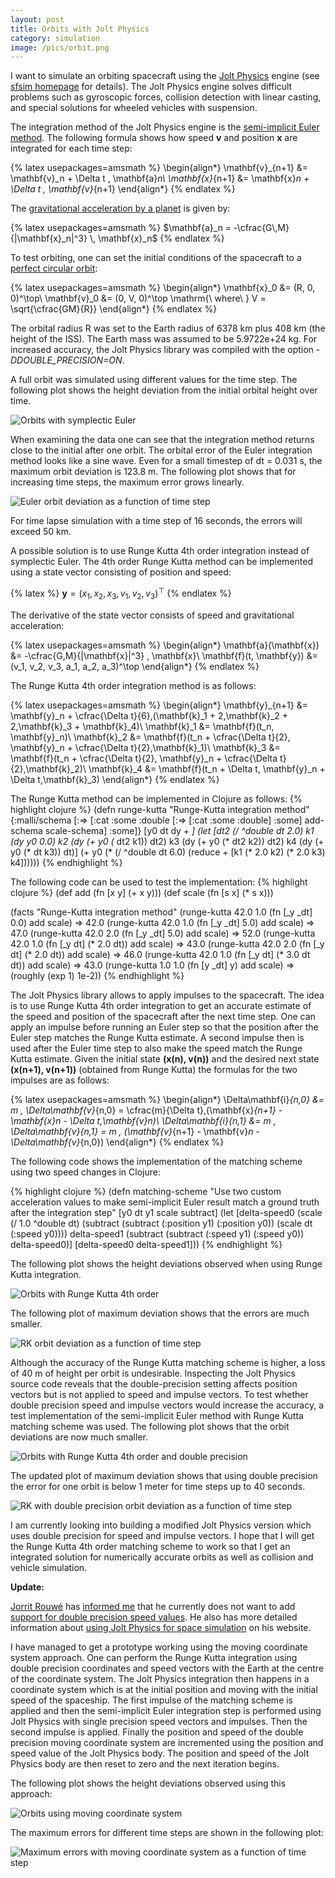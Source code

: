 ```yaml
---
layout: post
title: Orbits with Jolt Physics
category: simulation
image: /pics/orbit.png
---
```


I want to simulate an orbiting spacecraft using the [Jolt Physics][1] engine (see [sfsim homepage][9] for details).
The Jolt Physics engine solves difficult problems such as gyroscopic forces, collision detection with linear casting, and special solutions for wheeled vehicles with suspension.

The integration method of the Jolt Physics engine is the [semi-implicit Euler method][2].
The following formula shows how speed **v** and position **x** are integrated for each time step:

{% latex usepackages=amsmath %}
\begin{align*}
\mathbf{v}_{n+1} &= \mathbf{v}_n + \Delta t \, \mathbf{a}_n\\
\mathbf{x}_{n+1} &= \mathbf{x}_n + \Delta t \, \mathbf{v}_{n+1}
\end{align*}
{% endlatex %}

The [gravitational acceleration by a planet][3] is given by:

{% latex usepackages=amsmath %}
$\mathbf{a}_n = -\cfrac{G\,M}{|\mathbf{x}_n|^3} \, \mathbf{x}_n$
{% endlatex %}

To test orbiting, one can set the initial conditions of the spacecraft to a [perfect circular orbit][4]:

{% latex usepackages=amsmath %}
\begin{align*}
\mathbf{x}_0 &= (R, 0, 0)^\top\\
\mathbf{v}_0 &= (0, V, 0)^\top \mathrm{\ where\ } V = \sqrt{\cfrac{GM}{R}}
\end{align*}
{% endlatex %}

The orbital radius R was set to the Earth radius of 6378 km plus 408 km (the height of the ISS).
The Earth mass was assumed to be 5.9722e+24 kg.
For increased accuracy, the Jolt Physics library was compiled with the option *-DDOUBLE_PRECISION=ON*.

A full orbit was simulated using different values for the time step.
The following plot shows the height deviation from the initial orbital height over time.

![Orbits with symplectic Euler](/pics/euler-height.png)

When examining the data one can see that the integration method returns close to the initial after one orbit.
The orbital error of the Euler integration method looks like a sine wave.
Even for a small timestep of dt = 0.031 s, the maximum orbit deviation is 123.8 m.
The following plot shows that for increasing time steps, the maximum error grows linearly.

![Euler orbit deviation as a function of time step](/pics/euler-errors.png)

For time lapse simulation with a time step of 16 seconds, the errors will exceed 50 km.

A possible solution is to use Runge Kutta 4th order integration instead of symplectic Euler.
The 4th order Runge Kutta method can be implemented using a state vector consisting of position and speed:

{% latex %}
$\mathbf{y} = (x_1, x_2, x_3, v_1, v_2, v_3)^\top$
{% endlatex %}

The derivative of the state vector consists of speed and gravitational acceleration:

{% latex usepackages=amsmath %}
\begin{align*}
\mathbf{a}(\mathbf{x}) &= -\cfrac{G\,M}{|\mathbf{x}|^3} \, \mathbf{x}\\
\mathbf{f}(t, \mathbf{y}) &= (v_1, v_2, v_3, a_1, a_2, a_3)^\top
\end{align*}
{% endlatex %}

The Runge Kutta 4th order integration method is as follows:

{% latex usepackages=amsmath %}
\begin{align*}
\mathbf{y}_{n+1} &= \mathbf{y}_n + \cfrac{\Delta t}{6}\,(\mathbf{k}_1 + 2\,\mathbf{k}_2 + 2\,\mathbf{k}_3 + \mathbf{k}_4)\\
\mathbf{k}_1 &= \mathbf{f}(t_n, \mathbf{y}_n)\\
\mathbf{k}_2 &= \mathbf{f}(t_n + \cfrac{\Delta t}{2}, \mathbf{y}_n + \cfrac{\Delta t}{2}\,\mathbf{k}_1)\\
\mathbf{k}_3 &= \mathbf{f}(t_n + \cfrac{\Delta t}{2}, \mathbf{y}_n + \cfrac{\Delta t}{2}\,\mathbf{k}_2)\\
\mathbf{k}_4 &= \mathbf{f}(t_n + \Delta t, \mathbf{y}_n + \Delta t\,\mathbf{k}_3)
\end{align*}
{% endlatex %}


The Runge Kutta method can be implemented in Clojure as follows:
{% highlight clojure %}
(defn runge-kutta
  "Runge-Kutta integration method"
  {:malli/schema [:=> [:cat :some :double [:=> [:cat :some :double] :some] add-schema scale-schema] :some]}
  [y0 dt dy + *]
  (let [dt2 (/ ^double dt 2.0)
        k1  (dy y0                0.0)
        k2  (dy (+ y0 (* dt2 k1)) dt2)
        k3  (dy (+ y0 (* dt2 k2)) dt2)
        k4  (dy (+ y0 (* dt  k3)) dt)]
    (+ y0 (* (/ ^double dt 6.0) (reduce + [k1 (* 2.0 k2) (* 2.0 k3) k4])))))
{% endhighlight %}

The following code can be used to test the implementation:
{% highlight clojure %}
(def add (fn [x y] (+ x y)))
(def scale (fn [s x] (* s x)))

(facts "Runge-Kutta integration method"
       (runge-kutta 42.0 1.0 (fn [_y _dt] 0.0) add scale) => 42.0
       (runge-kutta 42.0 1.0 (fn [_y _dt] 5.0) add scale) => 47.0
       (runge-kutta 42.0 2.0 (fn [_y _dt] 5.0) add scale) => 52.0
       (runge-kutta 42.0 1.0 (fn [_y dt] (* 2.0 dt)) add scale) => 43.0
       (runge-kutta 42.0 2.0 (fn [_y dt] (* 2.0 dt)) add scale) => 46.0
       (runge-kutta 42.0 1.0 (fn [_y dt] (* 3.0 dt dt)) add scale) => 43.0
       (runge-kutta 1.0 1.0 (fn [y _dt] y) add scale) => (roughly (exp 1) 1e-2))
{% endhighlight %}

The Jolt Physics library allows to apply impulses to the spacecraft.
The idea is to use Runge Kutta 4th order integration to get an accurate estimate of the speed and position of the spacecraft after the next time step.
One can apply an impulse before running an Euler step so that the position after the Euler step matches the Runge Kutta estimate.
A second impulse then is used after the Euler time step to also make the speed match the Runge Kutta estimate.
Given the initial state **(x(n), v(n))** and the desired next state **(x(n+1), v(n+1))** (obtained from Runge Kutta) the formulas for the two impulses are as follows:

{% latex usepackages=amsmath %}
\begin{align*}
\Delta\mathbf{i}_{n,0} &= m \, \Delta\mathbf{v}_{n,0} = \cfrac{m}{\Delta t}\,(\mathbf{x}_{n+1} - \mathbf{x}_n - \Delta t\,\mathbf{v}_n)\\
\Delta\mathbf{i}_{n,1} &= m \, \Delta\mathbf{v}_{n,1} = m \, (\mathbf{v}_{n+1} - \mathbf{v}_n - \Delta\mathbf{v}_{n,0})
\end{align*}
{% endlatex %}

The following code shows the implementation of the matching scheme using two speed changes in Clojure:

{% highlight clojure %}
(defn matching-scheme
  "Use two custom acceleration values to make semi-implicit Euler result match a ground truth after the integration step"
  [y0 dt y1 scale subtract]
  (let [delta-speed0 (scale (/ 1.0 ^double dt) (subtract (subtract (:position y1) (:position y0)) (scale dt (:speed y0))))
        delta-speed1 (subtract (subtract (:speed y1) (:speed y0)) delta-speed0)]
    [delta-speed0 delta-speed1]))
{% endhighlight %}

The following plot shows the height deviations observed when using Runge Kutta integration.

![Orbits with Runge Kutta 4th order](/pics/rk-height.png)

The following plot of maximum deviation shows that the errors are much smaller.

![RK orbit deviation as a function of time step](/pics/rk-errors.png)

Although the accuracy of the Runge Kutta matching scheme is higher, a loss of 40 m of height per orbit is undesirable.
Inspecting the Jolt Physics source code reveals that the double-precision setting affects position vectors but is not applied to speed and impulse vectors.
To test whether double precision speed and impulse vectors would increase the accuracy, a test implementation of the semi-implicit Euler method with Runge Kutta matching scheme was used.
The following plot shows that the orbit deviations are now much smaller.

![Orbits with Runge Kutta 4th order and double precision](/pics/rk-double-height.png)

The updated plot of maximum deviation shows that using double precision the error for one orbit is below 1 meter for time steps up to 40 seconds.

![RK with double precision orbit deviation as a function of time step](/pics/rk-double-errors.png)

I am currently looking into building a modified Jolt Physics version which uses double precision for speed and impulse vectors.
I hope that I will get the Runge Kutta 4th order matching scheme to work so that I get an integrated solution for numerically accurate orbits as well as collision and vehicle simulation.

**Update:**

[Jorrit Rouwé][5] has [informed me][6] that he currently does not want to add [support for double precision speed values][7].
He also has more detailed information about [using Jolt Physics for space simulation][8] on his website.

I have managed to get a prototype working using the moving coordinate system approach.
One can perform the Runge Kutta integration using double precision coordinates and speed vectors with the Earth at the centre of the coordinate system.
The Jolt Physics integration then happens in a coordinate system which is at the initial position and moving with the initial speed of the spaceship.
The first impulse of the matching scheme is applied and then the semi-implicit Euler integration step is performed using Jolt Physics with single precision speed vectors and impulses.
Then the second impulse is applied.
Finally the position and speed of the double precision moving coordinate system are incremented using the position and speed value of the Jolt Physics body.
The position and speed of the Jolt Physics body are then reset to zero and the next iteration begins.

The following plot shows the height deviations observed using this approach:

![Orbits using moving coordinate system](/pics/rk-moving-height.png)

The maximum errors for different time steps are shown in the following plot:

![Maximum errors with moving coordinate system as a function of time step](/pics/rk-moving-errors.png)

[1]: https://jrouwe.github.io/JoltPhysics/
[2]: https://en.wikipedia.org/wiki/Semi-implicit_Euler_method
[3]: https://en.wikipedia.org/wiki/Newton%27s_law_of_universal_gravitation#Gravity_field
[4]: https://en.wikipedia.org/wiki/Circular_orbit#Velocity
[5]: https://www.jrouwe.nl/
[6]: https://github.com/jrouwe/JoltPhysics/issues/1721
[7]: https://github.com/jrouwe/JoltPhysics/discussions/1638
[8]: https://jrouwe.github.io/JoltPhysics/#space-simulations
[9]: https://wedesoft.github.io/sfsim/
